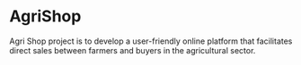 # AgriShop
Agri Shop project is to develop a user-friendly online platform that facilitates direct sales between farmers and buyers in the agricultural sector.
